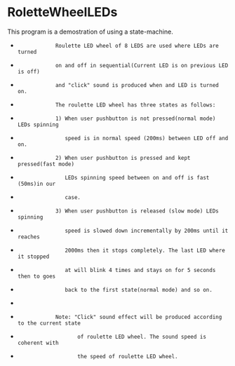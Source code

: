 # RoletteWheelLEDs

This program is a demostration of using a state-machine.
  * 				Roulette LED wheel of 8 LEDS are used where LEDs are turned
  * 				on and off in sequential(Current LED is on previous LED is off)
  * 				and "click" sound is produced when and LED is turned on.
  * 				The roulette LED wheel has three states as follows:
  *					1) When user pushbutton is not pressed(normal mode) LEDs spinning
  *					   speed is in normal speed (200ms) between LED off and on.
  *					2) When user pushbutton is pressed and kept pressed(fast mode)
  *					   LEDs spinning speed between on and off is fast (50ms)in our
  *					   case.
  *					3) When user pushbutton is released (slow mode) LEDs spinning
  *					   speed is slowed down incrementally by 200ms until it reaches
  *					   2000ms then it stops completely. The last LED where it stopped
  *					   at will blink 4 times and stays on for 5 seconds then to goes
  *					   back to the first state(normal mode) and so on.
  *
  *					Note: "Click" sound effect will be produced according to the current state
  *						   of roulette LED wheel. The sound speed is coherent with
  *						   the speed of roulette LED wheel.
  
